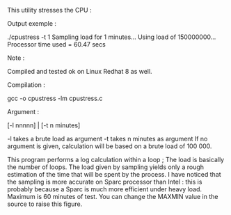 This utility stresses the CPU :

Output exemple :

./cpustress -t 1
Sampling load for 1 minutes...
Using load of 150000000...
Processor time used = 60.47 secs

Note :

Compiled and tested ok on Linux Redhat 8 as well.

Compilation :

gcc -o cpustress -lm cpustress.c

Argument :

[-l nnnnn] | [-t n minutes]

-l takes a brute load as argument
-t takes n minutes as argument
If no argument is given, calculation will be based on a brute load of 100 000.

This program performs a log calculation within a loop ; The load is basically the number of loops.
The load given by sampling yields only a rough estimation of the time that will be spent by the process.
I have noticed that the sampling is more accurate on Sparc processor than Intel : this is probably because a Sparc is much more efficient under heavy load.
Maximum is 60 minutes of test. You can change the MAXMIN value in the source to raise this figure.
